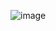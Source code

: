![image](https://github.com/valeri05/HW_Allure/assets/132645004/c3953a48-df2a-47a4-960a-64c137d387ee)
